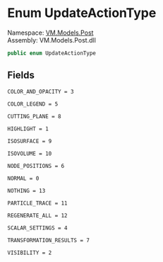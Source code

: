 # <a id="VM_Models_Post_UpdateActionType"></a> Enum UpdateActionType

Namespace: [VM.Models.Post](VM.Models.Post.md)  
Assembly: VM.Models.Post.dll  

```csharp
public enum UpdateActionType
```

## Fields

`COLOR_AND_OPACITY = 3` 

`COLOR_LEGEND = 5` 

`CUTTING_PLANE = 8` 

`HIGHLIGHT = 1` 

`ISOSURFACE = 9` 

`ISOVOLUME = 10` 

`NODE_POSITIONS = 6` 

`NORMAL = 0` 

`NOTHING = 13` 

`PARTICLE_TRACE = 11` 

`REGENERATE_ALL = 12` 

`SCALAR_SETTINGS = 4` 

`TRANSFORMATION_RESULTS = 7` 

`VISIBILITY = 2` 


